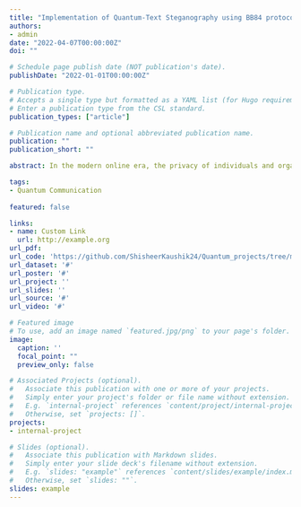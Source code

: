 ```yaml
---
title: "Implementation of Quantum-Text Steganography using BB84 protocol on an Interactive Module"
authors:
- admin
date: "2022-04-07T00:00:00Z"
doi: ""

# Schedule page publish date (NOT publication's date).
publishDate: "2022-01-01T00:00:00Z"

# Publication type.
# Accepts a single type but formatted as a YAML list (for Hugo requirements).
# Enter a publication type from the CSL standard.
publication_types: ["article"]

# Publication name and optional abbreviated publication name.
publication: ""
publication_short: ""

abstract: In the modern online era, the privacy of individuals and organizations is decreasing day by day. The search of high encryption standards with the use of keys always ends up in encryption techniques like AES, DES but they are suspected to be vulnerable to Quantum Computers. To tackle this respective dispute, this paper proposes a quantum steganographytechnique administered by BB84 key distribution protocol. This protocol uses plain text encoded into the cover file which dissociates the secret message dispatched between multiple parties. Subsequently, a stego object is created without altering the content of plain text which contain the secret message. These embedded messages are incorporated as phases of the entangled states and ultimately shared among respective parties in prior as a quantum keys, which are later utilized during retrieving the secret message from stego object by the corresponding party.

tags:
- Quantum Communication
  
featured: false

links:
- name: Custom Link
  url: http://example.org
url_pdf: 
url_code: 'https://github.com/ShisheerKaushik24/Quantum_projects/tree/master/Quantum-Secure-Communication-via-Steganography'
url_dataset: '#'
url_poster: '#'
url_project: ''
url_slides: ''
url_source: '#'
url_video: '#'

# Featured image
# To use, add an image named `featured.jpg/png` to your page's folder. 
image:
  caption: ''
  focal_point: ""
  preview_only: false

# Associated Projects (optional).
#   Associate this publication with one or more of your projects.
#   Simply enter your project's folder or file name without extension.
#   E.g. `internal-project` references `content/project/internal-project/index.md`.
#   Otherwise, set `projects: []`.
projects:
- internal-project

# Slides (optional).
#   Associate this publication with Markdown slides.
#   Simply enter your slide deck's filename without extension.
#   E.g. `slides: "example"` references `content/slides/example/index.md`.
#   Otherwise, set `slides: ""`.
slides: example
---
```

